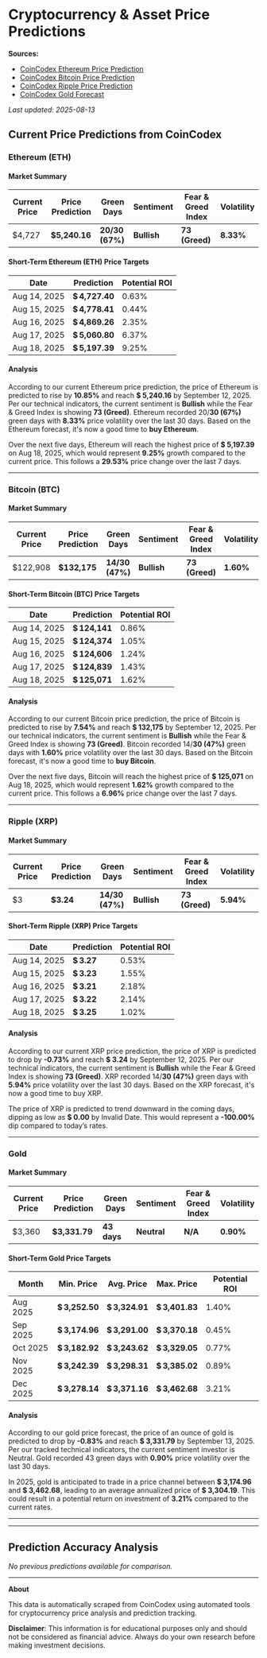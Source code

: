 # Cryptocurrency & Asset Price Predictions

**Sources:** 
- [CoinCodex Ethereum Price Prediction](https://coincodex.com/crypto/ethereum/price-prediction/)
- [CoinCodex Bitcoin Price Prediction](https://coincodex.com/crypto/bitcoin/price-prediction/)
- [CoinCodex Ripple Price Prediction](https://coincodex.com/crypto/ripple/price-prediction/)
- [CoinCodex Gold Forecast](https://coincodex.com/precious-metal/gold/forecast/)

*Last updated: 2025-08-13*

## Current Price Predictions from CoinCodex

### Ethereum (ETH)

#### Market Summary
| Current Price | Price Prediction | Green Days | Sentiment | Fear & Greed Index | Volatility |
|---------------|------------------|------------|-----------|-------------------|------------|
| $4,727 | **$5,240.16** | **20/30 (67%)** | **Bullish** | **73 (Greed)** | **8.33%** |

#### Short-Term Ethereum (ETH) Price Targets
| Date | Prediction | Potential ROI |
| -----| -----------| --------------|
| Aug 14, 2025 | **$ 4,727.40** | 0.63% |
| Aug 15, 2025 | **$ 4,778.41** | 0.44% |
| Aug 16, 2025 | **$ 4,869.26** | 2.35% |
| Aug 17, 2025 | **$ 5,060.80** | 6.37% |
| Aug 18, 2025 | **$ 5,197.39** | 9.25% |

#### Analysis
According to our current Ethereum price prediction, the price of Ethereum is predicted to rise by **10.85%** and reach **$ 5,240.16** by September 12, 2025. Per our technical indicators, the current sentiment is **Bullish** while the Fear & Greed Index is showing **73 (Greed)**. Ethereum recorded 20/**30 (67%)** green days with **8.33%** price volatility over the last 30 days. Based on the Ethereum forecast, it's now a good time to **buy Ethereum**.

Over the next five days, Ethereum will reach the highest price of **$ 5,197.39** on Aug 18, 2025, which would represent **9.25%** growth compared to the current price. This follows a **29.53%** price change over the last 7 days.

---

### Bitcoin (BTC)

#### Market Summary
| Current Price | Price Prediction | Green Days | Sentiment | Fear & Greed Index | Volatility |
|---------------|------------------|------------|-----------|-------------------|------------|
| $122,908 | **$132,175** | **14/30 (47%)** | **Bullish** | **73 (Greed)** | **1.60%** |

#### Short-Term Bitcoin (BTC) Price Targets
| Date | Prediction | Potential ROI |
| -----| -----------| --------------|
| Aug 14, 2025 | **$ 124,141** | 0.86% |
| Aug 15, 2025 | **$ 124,374** | 1.05% |
| Aug 16, 2025 | **$ 124,606** | 1.24% |
| Aug 17, 2025 | **$ 124,839** | 1.43% |
| Aug 18, 2025 | **$ 125,071** | 1.62% |

#### Analysis
According to our current Bitcoin price prediction, the price of Bitcoin is predicted to rise by **7.54%** and reach **$ 132,175** by September 12, 2025. Per our technical indicators, the current sentiment is **Bullish** while the Fear & Greed Index is showing **73 (Greed)**. Bitcoin recorded 14/**30 (47%)** green days with **1.60%** price volatility over the last 30 days. Based on the Bitcoin forecast, it's now a good time to **buy Bitcoin**.

Over the next five days, Bitcoin will reach the highest price of **$ 125,071** on Aug 18, 2025, which would represent **1.62%** growth compared to the current price. This follows a **6.96%** price change over the last 7 days.

---

### Ripple (XRP)

#### Market Summary
| Current Price | Price Prediction | Green Days | Sentiment | Fear & Greed Index | Volatility |
|---------------|------------------|------------|-----------|-------------------|------------|
| $3 | **$3.24** | **14/30 (47%)** | **Bullish** | **73 (Greed)** | **5.94%** |

#### Short-Term Ripple (XRP) Price Targets
| Date | Prediction | Potential ROI |
| -----| -----------| --------------|
| Aug 14, 2025 | **$ 3.27** | 0.53% |
| Aug 15, 2025 | **$ 3.23** | 1.55% |
| Aug 16, 2025 | **$ 3.21** | 2.18% |
| Aug 17, 2025 | **$ 3.22** | 2.14% |
| Aug 18, 2025 | **$ 3.25** | 1.02% |

#### Analysis
According to our current XRP price prediction, the price of XRP is predicted to drop by **-0.73%** and reach **$ 3.24** by September 12, 2025. Per our technical indicators, the current sentiment is **Bullish** while the Fear & Greed Index is showing **73 (Greed)**. XRP recorded 14/**30 (47%)** green days with **5.94%** price volatility over the last 30 days. Based on the XRP forecast, it's now a good time to buy XRP.

The price of XRP is predicted to trend downward in the coming days, dipping as low as **$ 0.00** by Invalid Date. This would represent a **-100.00%** dip compared to today’s rates.

---

### Gold

#### Market Summary
| Current Price | Price Prediction | Green Days | Sentiment | Fear & Greed Index | Volatility |
|---------------|------------------|------------|-----------|-------------------|------------|
| $3,360 | **$3,331.79** | **43 days** | **Neutral** | **N/A** | **0.90%** |

#### Short-Term Gold Price Targets
| Month | Min. Price | Avg. Price | Max. Price | Potential ROI |
| ------| -----------| -----------| -----------| --------------|
| Aug 2025 | **$ 3,252.50** | **$ 3,324.91** | **$ 3,401.83** | 1.40% |
| Sep 2025 | **$ 3,174.96** | **$ 3,291.00** | **$ 3,370.18** | 0.45% |
| Oct 2025 | **$ 3,182.92** | **$ 3,243.62** | **$ 3,329.05** | 0.77% |
| Nov 2025 | **$ 3,242.39** | **$ 3,298.31** | **$ 3,385.02** | 0.89% |
| Dec 2025 | **$ 3,278.14** | **$ 3,371.16** | **$ 3,462.68** | 3.21% |

#### Analysis
According to our gold price forecast, the price of an ounce of gold is predicted to drop by **-0.83%** and reach **$ 3,331.79** by September 13, 2025. Per our tracked technical indicators, the current sentiment investor is Neutral. Gold recorded 43 green days with **0.90%** price volatility over the last 30 days.

In 2025, gold is anticipated to trade in a price channel between **$ 3,174.96** and **$ 3,462.68**, leading to an average annualized price of **$ 3,304.19**. This could result in a potential return on investment of **3.21%** compared to the current rates.

---

---

## Prediction Accuracy Analysis

*No previous predictions available for comparison.*

---

**About**

This data is automatically scraped from CoinCodex using automated tools for cryptocurrency price analysis and prediction tracking.

**Disclaimer**: This information is for educational purposes only and should not be considered as financial advice. Always do your own research before making investment decisions.
